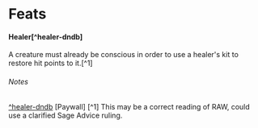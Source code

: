 Feats
======

#### Healer[^healer-dndb]
A creature must already be conscious in order to use a healer's kit to restore hit points to it.[^1]

###### Notes
[^healer-dndb](https://www.dndbeyond.com/feats/healer) [Paywall]
[^1] This may be a correct reading of RAW, could use a clarified Sage Advice ruling.